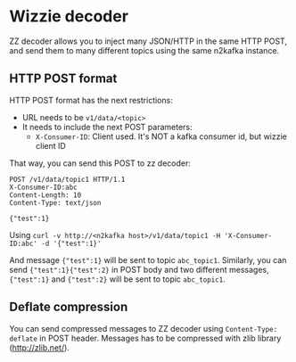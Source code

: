 # Wizzie decoder

ZZ decoder allows you to inject many JSON/HTTP in the same HTTP POST, and send
them to many different topics using the same n2kafka instance.

## HTTP POST format
HTTP POST format has the next restrictions:
- URL needs to be `v1/data/<topic>`
- It needs to include the next POST parameters:
  * `X-Consumer-ID`: Client used. It's NOT a kafka consumer id, but wizzie
    client ID

That way, you can send this POST to zz decoder:

```
POST /v1/data/topic1 HTTP/1.1
X-Consumer-ID:abc
Content-Length: 10
Content-Type: text/json

{"test":1}
```

Using
`curl -v http://<n2kafka host>/v1/data/topic1 -H 'X-Consumer-ID:abc' -d '{"test":1}'`

And message `{"test":1}` will be sent to topic `abc_topic1`. Similarly, you can
send `{"test":1}{"test":2}` in POST body and two different messages,
`{"test":1}` and `{"test":2}` will be sent to topic `abc_topic1`.

## Deflate compression

You can send compressed messages to ZZ decoder using `Content-Type: deflate` in
POST header. Messages has to be compressed with zlib library (http://zlib.net/).
